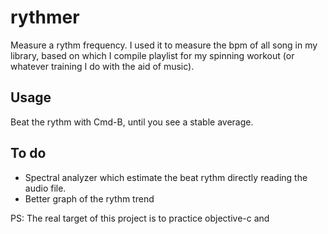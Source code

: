 rythmer
=======
Measure a rythm frequency. I used it to measure the bpm of all song
in my library, based on which I compile playlist for my spinning
workout (or whatever training I do with the aid of music).

Usage
-----
Beat the rythm with Cmd-B, until you see a stable average.

To do
-----
- Spectral analyzer which estimate the beat rythm directly reading
  the audio file.
- Better graph of the rythm trend

PS: The real target of this project is to practice objective-c and
